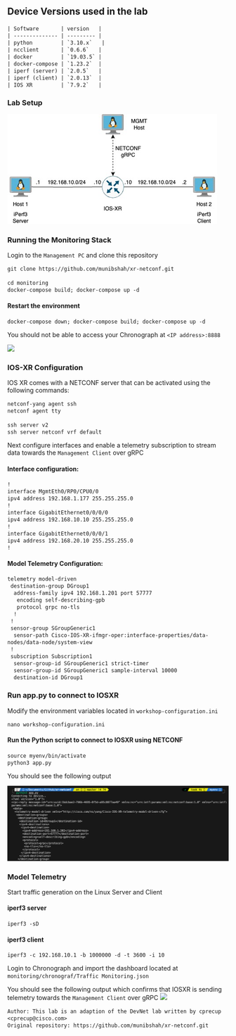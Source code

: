 ## Device Versions used in the lab

```
| Software       | version   |
| -------------- | --------- |
| python         | `3.10.x`   |
| ncclient       | `0.6.6`   |
| docker         | `19.03.5` |
| docker-compose | `1.23.2`  |
| iperf (server) | `2.0.5`   |
| iperf (client) | `2.0.13`  |
| IOS XR         | `7.9.2`   |
```

### Lab Setup

<img src="images/IOSxr.jpg">

### Running the Monitoring Stack

Login to the `Management PC` and clone this repository

```
git clone https://github.com/munibshah/xr-netconf.git

cd monitoring
docker-compose build; docker-compose up -d
```

#### Restart the environment

```
docker-compose down; docker-compose build; docker-compose up -d

```

You should not be able to access your Chronograph at `<IP address>:8888`

<img src="images/traffic 0.png">

### IOS-XR Configuration

IOS XR comes with a NETCONF server that can be activated using the following commands:

```
netconf-yang agent ssh
netconf agent tty

ssh server v2
ssh server netconf vrf default
```

Next configure interfaces and enable a telemetry subscription to stream data towards the `Management Client` over gRPC

#### Interface configuration:

```
!
interface MgmtEth0/RP0/CPU0/0
ipv4 address 192.168.1.177 255.255.255.0
!
interface GigabitEthernet0/0/0/0
ipv4 address 192.168.10.10 255.255.255.0
!
interface GigabitEthernet0/0/0/1
ipv4 address 192.168.20.10 255.255.255.0
!

```

#### Model Telemetry Configuration:

```
telemetry model-driven
 destination-group DGroup1
  address-family ipv4 192.168.1.201 port 57777
   encoding self-describing-gpb
   protocol grpc no-tls
  !
 !
 sensor-group SGroupGeneric1
  sensor-path Cisco-IOS-XR-ifmgr-oper:interface-properties/data-nodes/data-node/system-view
 !
 subscription Subscription1
  sensor-group-id SGroupGeneric1 strict-timer
  sensor-group-id SGroupGeneric1 sample-interval 10000
  destination-id DGroup1
```

### Run app.py to connect to IOSXR

Modify the environment variables located in `workshop-configuration.ini`

```
nano workshop-configuration.ini
```

#### Run the Python script to connect to IOSXR using NETCONF

```
source myenv/bin/activate
python3 app.py
```

You should see the following output

<img src="images/IOSXR-Netconf.png">

### Model Telemetry

Start traffic generation on the Linux Server and Client

#### iperf3 server

```
iperf3 -sD
```

#### iperf3 client

```
iperf3 -c 192.168.10.1 -b 1000000 -d -t 3600 -i 10
```

Login to Chronograph and import the dashboard located at `monitoring/chronograf/Traffic Monitoring.json`

You should see the following output which confirms that IOSXR is sending telemetry towards the `Management Client` over gRPC
<img src="images/traffic 2.png">

```
Author: This lab is an adaption of the DevNet lab written by cprecup <cprecup@cisco.com>
Original repository: https://github.com/munibshah/xr-netconf.git

```

